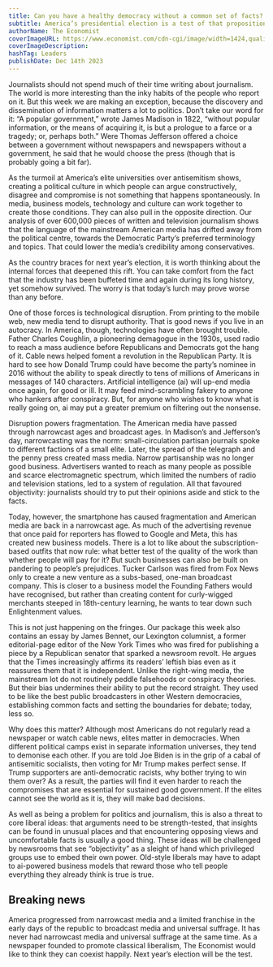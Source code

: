 ```yaml
---
title: Can you have a healthy democracy without a common set of facts?
subtitle: America’s presidential election is a test of that proposition
authorName: The Economist
coverImageURL: https://www.economist.com/cdn-cgi/image/width=1424,quality=80,format=auto/content-assets/images/20231216_LDD002.jpg
coverImageDescription:  
hashTag: Leaders
publishDate: Dec 14th 2023
---
```


Journalists should not spend much of their time writing about journalism. The world is more interesting than the inky habits of the people who report on it. But this week we are making an exception, because the discovery and dissemination of information matters a lot to politics. Don’t take our word for it: “A popular government,” wrote James Madison in 1822, “without popular information, or the means of acquiring it, is but a prologue to a farce or a tragedy; or, perhaps both.” Were Thomas Jefferson offered a choice between a government without newspapers and newspapers without a government, he said that he would choose the press (though that is probably going a bit far).

As the turmoil at America’s elite universities over antisemitism shows, creating a political culture in which people can argue constructively, disagree and compromise is not something that happens spontaneously. In media, business models, technology and culture can work together to create those conditions. They can also pull in the opposite direction. Our analysis of over 600,000 pieces of written and television journalism shows that the language of the mainstream American media has drifted away from the political centre, towards the Democratic Party’s preferred terminology and topics. That could lower the media’s credibility among conservatives.

As the country braces for next year’s election, it is worth thinking about the internal forces that deepened this rift. You can take comfort from the fact that the industry has been buffeted time and again during its long history, yet somehow survived. The worry is that today’s lurch may prove worse than any before.

One of those forces is technological disruption. From printing to the mobile web, new media tend to disrupt authority. That is good news if you live in an autocracy. In America, though, technologies have often brought trouble. Father Charles Coughlin, a pioneering demagogue in the 1930s, used radio to reach a mass audience before Republicans and Democrats got the hang of it. Cable news helped foment a revolution in the Republican Party. It is hard to see how Donald Trump could have become the party’s nominee in 2016 without the ability to speak directly to tens of millions of Americans in messages of 140 characters. Artificial intelligence (ai) will up-end media once again, for good or ill. It may feed mind-scrambling fakery to anyone who hankers after conspiracy. But, for anyone who wishes to know what is really going on, ai may put a greater premium on filtering out the nonsense.

Disruption powers fragmentation. The American media have passed through narrowcast ages and broadcast ages. In Madison’s and Jefferson’s day, narrowcasting was the norm: small-circulation partisan journals spoke to different factions of a small elite. Later, the spread of the telegraph and the penny press created mass media. Narrow partisanship was no longer good business. Advertisers wanted to reach as many people as possible and scarce electromagnetic spectrum, which limited the numbers of radio and television stations, led to a system of regulation. All that favoured objectivity: journalists should try to put their opinions aside and stick to the facts.

Today, however, the smartphone has caused fragmentation and American media are back in a narrowcast age. As much of the advertising revenue that once paid for reporters has flowed to Google and Meta, this has created new business models. There is a lot to like about the subscription-based outfits that now rule: what better test of the quality of the work than whether people will pay for it? But such businesses can also be built on pandering to people’s prejudices. Tucker Carlson was fired from Fox News only to create a new venture as a subs-based, one-man broadcast company. This is closer to a business model the Founding Fathers would have recognised, but rather than creating content for curly-wigged merchants steeped in 18th-century learning, he wants to tear down such Enlightenment values.

This is not just happening on the fringes. Our package this week also contains an essay by James Bennet, our Lexington columnist, a former editorial-page editor of the New York Times who was fired for publishing a piece by a Republican senator that sparked a newsroom revolt. He argues that the Times increasingly affirms its readers’ leftish bias even as it reassures them that it is independent. Unlike the right-wing media, the mainstream lot do not routinely peddle falsehoods or conspiracy theories. But their bias undermines their ability to put the record straight. They used to be like the best public broadcasters in other Western democracies, establishing common facts and setting the boundaries for debate; today, less so.

Why does this matter? Although most Americans do not regularly read a newspaper or watch cable news, elites matter in democracies. When different political camps exist in separate information universes, they tend to demonise each other. If you are told Joe Biden is in the grip of a cabal of antisemitic socialists, then voting for Mr Trump makes perfect sense. If Trump supporters are anti-democratic racists, why bother trying to win them over? As a result, the parties will find it even harder to reach the compromises that are essential for sustained good government. If the elites cannot see the world as it is, they will make bad decisions.

As well as being a problem for politics and journalism, this is also a threat to core liberal ideas: that arguments need to be strength-tested, that insights can be found in unusual places and that encountering opposing views and uncomfortable facts is usually a good thing. These ideas will be challenged by newsrooms that see “objectivity” as a sleight of hand which privileged groups use to embed their own power. Old-style liberals may have to adapt to ai-powered business models that reward those who tell people everything they already think is true is true.

## Breaking news
America progressed from narrowcast media and a limited franchise in the early days of the republic to broadcast media and universal suffrage. It has never had narrowcast media and universal suffrage at the same time. As a newspaper founded to promote classical liberalism, The Economist would like to think they can coexist happily. Next year’s election will be the test. 